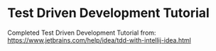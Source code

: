 # Test Driven Development Tutorial
Completed Test Driven Development Tutorial from: https://www.jetbrains.com/help/idea/tdd-with-intellij-idea.html
